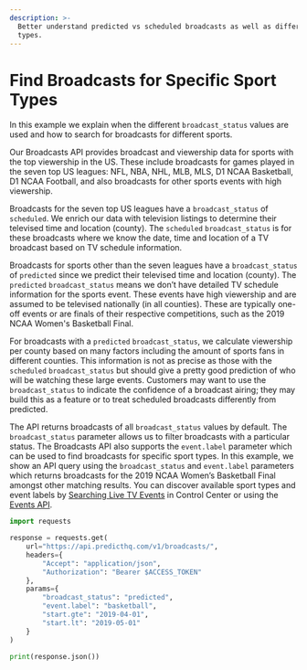 ```yaml
---
description: >-
  Better understand predicted vs scheduled broadcasts as well as different sport
  types.
---
```


# Find Broadcasts for Specific Sport Types

In this example we explain when the different `broadcast_status` values are used and how to search for broadcasts for different sports.

Our Broadcasts API provides broadcast and viewership data for sports with the top viewership in the US. These include broadcasts for games played in the seven top US leagues: NFL, NBA, NHL, MLB, MLS, D1 NCAA Basketball, D1 NCAA Football, and also broadcasts for other sports events with high viewership.

Broadcasts for the seven top US leagues have a `broadcast_status` of `scheduled`. We enrich our data with television listings to determine their televised time and location (county). The `scheduled` `broadcast_status` is for these broadcasts where we know the date, time and location of a TV broadcast based on TV schedule information.

Broadcasts for sports other than the seven leagues have a `broadcast_status` of `predicted` since we predict their televised time and location (county). The `predicted` `broadcast_status` means we don’t have detailed TV schedule information for the sports event. These events have high viewership and are assumed to be televised nationally (in all counties). These are typically one-off events or are finals of their respective competitions, such as the 2019 NCAA Women's Basketball Final.

For broadcasts with a `predicted` `broadcast_status`, we calculate viewership per county based on many factors including the amount of sports fans in different counties. This information is not as precise as those with the `scheduled` `broadcast_status` but should give a pretty good prediction of who will be watching these large events. Customers may want to use the `broadcast_status` to indicate the confidence of a broadcast airing; they may build this as a feature or to treat scheduled broadcasts differently from predicted.

The API returns broadcasts of all `broadcast_status` values by default. The `broadcast_status` parameter allows us to filter broadcasts with a particular status. The Broadcasts API also supports the `event.label` parameter which can be used to find broadcasts for specific sport types. In this example, we show an API query using the `broadcast_status` and `event.label` parameters which returns broadcasts for the 2019 NCAA Women’s Basketball Final amongst other matching results. You can discover available sport types and event labels by [Searching Live TV Events](https://control.predicthq.com/search/events/broadcasts) in Control Center or using the [Events API](../../../api/events/search-events.md).

```python
import requests

response = requests.get(
    url="https://api.predicthq.com/v1/broadcasts/",
    headers={
        "Accept": "application/json",
        "Authorization": "Bearer $ACCESS_TOKEN"
    },
    params={
        "broadcast_status": "predicted",
        "event.label": "basketball",
        "start.gte": "2019-04-01",
        "start.lt": "2019-05-01"
    }
)

print(response.json())
```
